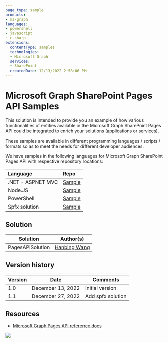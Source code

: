 ```yaml
---
page_type: sample
products:
- ms-graph
languages:
- powershell
- javascript
- c-sharp
extensions:
  contentType: samples
  technologies:
  - Microsoft Graph 
  services:
  - SharePoint
  createdDate: 12/13/2022 2:58:06 PM
---
```

# Microsoft Graph SharePoint Pages API Samples

This solution is intended to provide you an example of how various functionalities of entities available in the Microsoft Graph SharePoint Pages API could be integrated to enrich your solutions (applications or services). 

These samples are available in different programming languages / scripts / formats so as to meet the needs for different developer audiences. 

We have samples in the following languages for Microsoft Graph SharePoint Pages API with respective repository locations:

| **Language**   | **Repo** | 
|:---------------|:--------|
| .NET - ASPNET MVC | [Sample](./Csharp) |
| Node.JS | [Sample](./NodeJS) |
| PowerShell | [Sample](./PowerShell)|
| Spfx solution | [Sample](./SPFX)|


## Solution

Solution|Author(s)
--------|---------
PagesAPISolution | [Hanbing Wang](https://github.com/sangle7)

## Version history

Version|Date|Comments
-------|----|--------
1.0|December 13, 2022| Initial version
1.1|December 27, 2022| Add spfx solution


## Resources

* [Microsoft Graph Pages API reference docs](https://developer.microsoft.com/en-us/graph/docs/api-reference/beta/resources/sitePage)

<img src="https://pnptelemetry.azurewebsites.net/sp-dev-solutions/solutions/PagesAPISolution" />